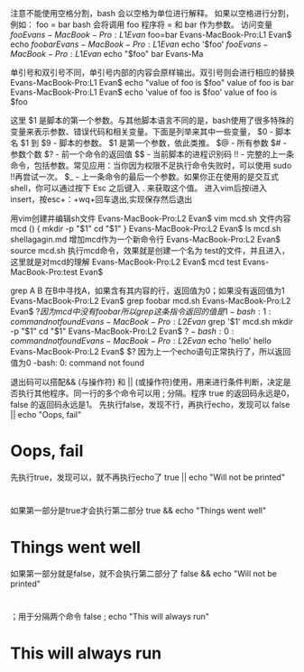 注意不能使用空格分割，bash 会以空格为单位进行解释。 如果以空格进行分割，例如： foo = bar bash 会将调用 foo 程序将 = 和 bar 作为参数。
访问变量 $foo
Evans-MacBook-Pro:L1 Evan$ foo=bar
Evans-MacBook-Pro:L1 Evan$ echo $foo
bar
Evans-MacBook-Pro:L1 Evan$ echo '$foo'
$foo
Evans-MacBook-Pro:L1 Evan$ echo "$foo"
bar
Evans-Ma

单引号和双引号不同，单引号内部的内容会原样输出。双引号则会进行相应的替换
Evans-MacBook-Pro:L1 Evan$ echo "value of foo is $foo"
value of foo is bar
Evans-MacBook-Pro:L1 Evan$ echo 'value of foo is $foo'
value of foo is $foo


这里 $1 是脚本的第一个参数。与其他脚本语言不同的是，bash使用了很多特殊的变量来表示参数、错误代码和相关变量。下面是列举来其中一些变量，
$0 - 脚本名
$1 到 $9 - 脚本的参数。 $1 是第一个参数，依此类推。
$@ - 所有参数
$# - 参数个数
$? - 前一个命令的返回值
$$ - 当前脚本的进程识别码
!! - 完整的上一条命令，包括参数。常见应用：当你因为权限不足执行命令失败时，可以使用 sudo !!再尝试一次。
$_ - 上一条命令的最后一个参数。如果你正在使用的是交互式shell，你可以通过按下 Esc 之后键入 . 来获取这个值。
进入vim后按i进入insert，按esc+：+wq+回车退出,实现保存然后退出

用vim创建并编辑sh文件
Evans-MacBook-Pro:L2 Evan$ vim mcd.sh
    文件内容
    mcd () {
    mkdir -p "$1"
    cd "$1"
    }
Evans-MacBook-Pro:L2 Evan$ ls
mcd.sh		shellagagin.md
增加mcd作为一个新命令行
Evans-MacBook-Pro:L2 Evan$ source mcd.sh
执行mcd命令，效果就是创建一个名为 test的文件，并且进入，这里就是对mcd的理解
Evans-MacBook-Pro:L2 Evan$ mcd test
Evans-MacBook-Pro:test Evan$ 

grep A B 在B中寻找A，如果含有其内容的行，返回值为0；如果没有返回值为1
Evans-MacBook-Pro:L2 Evan$ grep foobar mcd.sh 
Evans-MacBook-Pro:L2 Evan$ $?
因为mcd中没有foobar所以grep这条指令返回的值是1
-bash: 1: command not found
Evans-MacBook-Pro:L2 Evan$ grep '$1' mcd.sh 
 mkdir -p "$1"
 cd "$1"
Evans-MacBook-Pro:L2 Evan$ $?
-bash: 0: command not found
Evans-MacBook-Pro:L2 Evan$ echo 'hello'
hello
Evans-MacBook-Pro:L2 Evan$ $?
因为上一个echo语句正常执行了，所以返回值为0
-bash: 0: command not found


退出码可以搭配&& (与操作符) 和 || (或操作符)使用，用来进行条件判断，决定是否执行其他程序。同一行的多个命令可以用 ; 分隔。程序 true 的返回码永远是0，false 的返回码永远是1。
先执行false，发现不行，再执行echo，发现可以
false || echo "Oops, fail"
# Oops, fail

先执行true，发现可以，就不再执行echo了
true || echo "Will not be printed"
#

如果第一部分是true才会执行第二部分
true && echo "Things went well"
# Things went well

如果第一部分就是false，就不会执行第二部分了
false && echo "Will not be printed"
#

；用于分隔两个命令
false ; echo "This will always run"
# This will always run